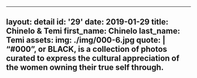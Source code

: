 ---
layout: detail
id: '29'
date: 2019-01-29
title: Chinelo & Temi
first_name: Chinelo 
last_name: Temi
assets:
  img: ./img/000-6.jpg
quote: |
  “#000”, or BLACK, is a collection of photos curated to express the cultural appreciation of the women owning their true self through.
  ---
